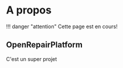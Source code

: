 # A propos

!!! danger "attention"
    Cette page est en cours!

## OpenRepairPlatform

C'est un super projet
